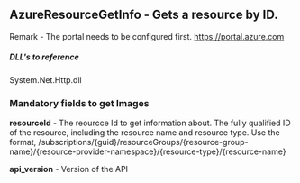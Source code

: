 ## AzureResourceGetInfo - Gets a resource by ID.

Remark - The portal needs to be configured first. https://portal.azure.com

##### DLL's to reference
System.Net.Http.dll

### Mandatory fields to get Images

**resourceId**			- The reourcce Id to get information about. The fully qualified ID of the resource, including the resource name and resource type. Use the format, /subscriptions/{guid}/resourceGroups/{resource-group-name}/{resource-provider-namespace}/{resource-type}/{resource-name}

**api_version**			- Version of the API
